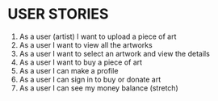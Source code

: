 # USER STORIES 

1. As a user (artist) I want to upload a piece of art
2. As a user I want to view all the artworks
3. As a user I want to select an artwork and view the details
4. As a user I want to buy a piece of art
5. As a user I can make a profile 
6. As a user I can sign in to buy or donate art
7. As a user I can see my money balance (stretch)



